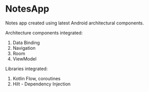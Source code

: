 # NotesApp
Notes app created using latest Android architectural components.

Architecture components integrated:

1. Data Binding
2. Navigation
3. Room
4. ViewModel

Libraries integrated:

1. Kotlin Flow, coroutines
2. Hilt - Dependency Injection
